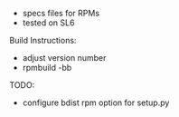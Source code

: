 * specs files for RPMs
* tested on SL6

Build Instructions:
* adjust version number
* rpmbuild -bb

TODO:
* configure bdist rpm option for setup.py
